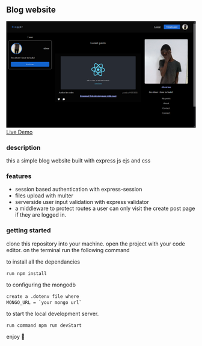 ## Blog website

![Blog website](public/assets/preview.png)
[Live Demo](https://oliverblogger.herokuapp.com/)

### description

this a simple blog website built with express js ejs and css

### features

- session based authentication with express-session
- files upload with multer
- serverside user input validation with express validator
- a middleware to protect routes a user can only visit the create post page if they are logged in.

### getting started

clone this repository into your machine.
open the project with your code editor.
on the terminal run the following command

to install all the dependancies

```npm
run npm install
```

to configuring the mongodb

```
create a .dotenv file where
MONGO_URL = `your mongo url`
```

to start the local development server.

```
run command npm run devStart
```

enjoy 🎉
